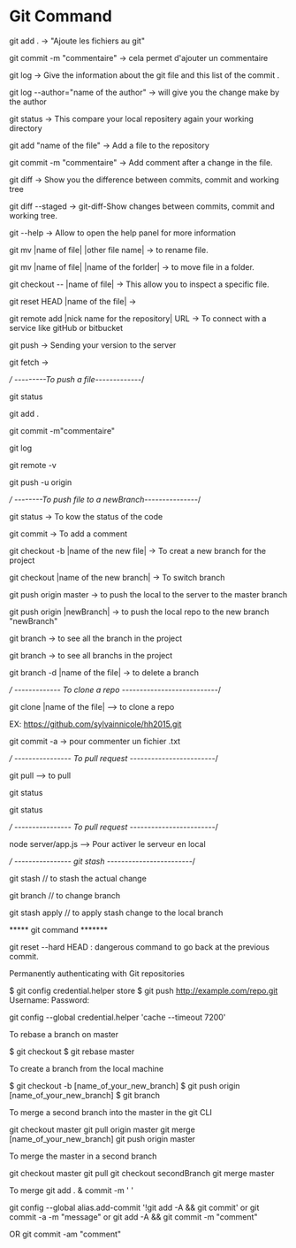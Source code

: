 # Git Command

git add . -> "Ajoute les fichiers au git"

git commit -m "commentaire" -> cela permet d'ajouter un commentaire

git log -> Give the information about the git file and this list of the commit .

git log --author="name of the author" -> will give you the change make by the author

git status -> This compare your local repositery again your working directory

git add "name of the file" ->  Add a file to the repository

git commit -m "commentaire" -> Add comment after a change in the file.

git diff -> Show you the difference between commits, commit and working tree

git diff --staged -> git-diff-Show changes between commits, commit and working tree. 

git --help -> Allow to open the help panel for more information

git mv |name of file| |other file name| -> to rename file.

git mv |name of file| |name of the forlder| -> to move file in a folder.

git checkout -- |name of file| -> This allow you to inspect a specific file.

git reset HEAD |name of the file| -> 

git remote add |nick name for the repository| URL -> To connect with a service like gitHub or bitbucket

git push -> Sending your version to the server

git fetch -> 


*/ ---------To push a file-------------*/

git status

git add . 

git commit -m"commentaire"

git log

git remote -v   <!-- To see the origin available(bithub or bitbucket)----->

git push -u origin


*/ --------To push file to a newBranch---------------*/


git status -> To kow the status of the code

git commit  ->  To add a comment

git checkout -b |name of the new file| -> To creat a new branch for the project

git checkout |name of the new branch| -> To switch branch 

git push origin master -> to push the local to the server to the master branch 

git push origin |newBranch| -> to push the local repo to the new branch "newBranch"

git branch -> to see all the branch in the project

git branch -> to see all branchs in the project

git branch -d |name of the file| -> to delete a branch



*/ ------------- To clone a repo ---------------------------*/

git clone |name of the file|  --> to clone a repo

EX: https://github.com/sylvainnicole/hh2015.git 

git commit -a -> pour commenter un fichier .txt 


*/ ---------------- To pull request  ------------------------*/

git pull --> to pull

git status

git status


*/ ---------------- To pull request  ------------------------*/

node server/app.js  --> Pour activer le serveur en local

*/ ---------------- git stash  ------------------------*/




git stash   // to stash the actual change

git branch <name-branch> // to change branch

git stash apply // to apply stash change to the local branch



***** git command *******

git reset --hard HEAD : dangerous command to go back at the previous commit.

Permanently authenticating with Git repositories

$ git config credential.helper store
$ git push http://example.com/repo.git
Username: <type your username>
Password: <type your password>

git config --global credential.helper 'cache --timeout 7200'

To rebase a branch on master

$ git checkout <branchName>
$ git rebase master


To create a branch from the local machine

$ git checkout -b [name_of_your_new_branch]
$ git push origin [name_of_your_new_branch]
$ git branch

To merge a second branch into the master in the git CLI

git checkout master
git pull origin master
git merge [name_of_your_new_branch]
git push origin master

To merge the master in a second branch

git checkout master
git pull
git checkout secondBranch
git merge master


To merge git add . & commit -m ' '

git config --global alias.add-commit '!git add -A && git commit'
or 
git commit -a -m "message"
or 
git add -A && git commit -m "comment" 

OR 
git commit -am "comment"